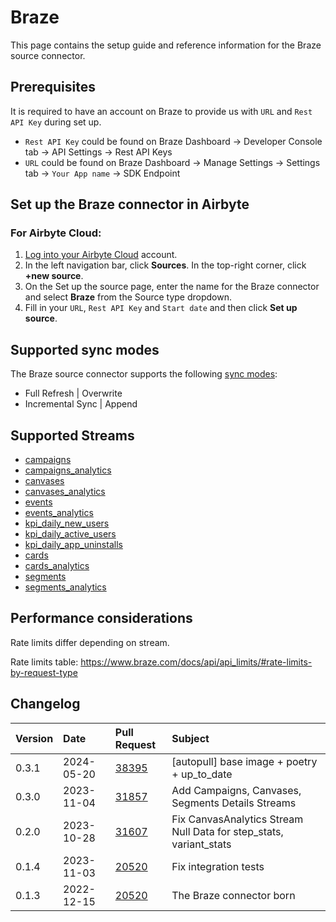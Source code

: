 # Braze

This page contains the setup guide and reference information for the Braze source connector.

## Prerequisites

It is required to have an account on Braze to provide us with `URL` and `Rest API Key` during set up.

- `Rest API Key` could be found on Braze Dashboard -> Developer Console tab -> API Settings -> Rest API Keys
- `URL` could be found on Braze Dashboard -> Manage Settings -> Settings tab -> `Your App name` -> SDK Endpoint

## Set up the Braze connector in Airbyte

### For Airbyte Cloud:

1. [Log into your Airbyte Cloud](https://cloud.airbyte.com/workspaces) account.
2. In the left navigation bar, click **Sources**. In the top-right corner, click **+new source**.
3. On the Set up the source page, enter the name for the Braze connector and select **Braze** from the Source type dropdown.
4. Fill in your `URL`, `Rest API Key` and `Start date` and then click **Set up source**.

## Supported sync modes

The Braze source connector supports the following [ sync modes](https://docs.airbyte.com/cloud/core-concepts#connection-sync-modes):

- Full Refresh | Overwrite
- Incremental Sync | Append

## Supported Streams

- [campaigns](https://documenter.getpostman.com/view/4689407/SVYrsdsG?version=latest#f3b0b3ef-04fb-4a31-8570-e6ad88dacb18)
- [campaigns_analytics](https://documenter.getpostman.com/view/4689407/SVYrsdsG?version=latest#c07b5ebd-0246-471e-b154-416d63ae28a1)
- [canvases](https://documenter.getpostman.com/view/4689407/SVYrsdsG?version=latest#e6c150d7-fceb-4b10-91e2-a9ca4d5806d1)
- [canvases_analytics](https://documenter.getpostman.com/view/4689407/SVYrsdsG?version=latest#0fd61e93-7edf-4d87-a8dc-052420aefb73)
- [events](https://documenter.getpostman.com/view/4689407/SVYrsdsG?version=latest#93ecd8a5-305d-4b72-ae33-2d74983255c1)
- [events_analytics](https://documenter.getpostman.com/view/4689407/SVYrsdsG?version=latest#0bd1ab63-d1a5-4301-8d17-246cf24a178c)
- [kpi_daily_new_users](https://documenter.getpostman.com/view/4689407/SVYrsdsG?version=latest#07756c39-cfa0-40a0-8101-03f8791cec01)
- [kpi_daily_active_users](https://documenter.getpostman.com/view/4689407/SVYrsdsG?version=latest#90a64560-65aa-4f71-a8ef-1edf49321986)
- [kpi_daily_app_uninstalls](https://documenter.getpostman.com/view/4689407/SVYrsdsG?version=latest#59c4d592-3e77-42f8-8ff1-d5d250acbeae)
- [cards](https://documenter.getpostman.com/view/4689407/SVYrsdsG?version=latest#9fa7a3bc-4a02-4de2-bc4c-8f111750665e)
- [cards_analytics](https://documenter.getpostman.com/view/4689407/SVYrsdsG?version=latest#9cdc3b1e-641e-4d62-b9e8-42d04ee9d4d8)
- [segments](https://documenter.getpostman.com/view/4689407/SVYrsdsG?version=latest#1349e6f4-3ce7-4e60-b3e9-951c99c0993f)
- [segments_analytics](https://documenter.getpostman.com/view/4689407/SVYrsdsG?version=latest#62d9d142-cdec-4aea-a287-c13efea7415e)

## Performance considerations

Rate limits differ depending on stream.

Rate limits table: https://www.braze.com/docs/api/api_limits/#rate-limits-by-request-type

## Changelog

| Version | Date       | Pull Request                                             | Subject                                                            |
| :------ | :--------- | :------------------------------------------------------- | :----------------------------------------------------------------- |
| 0.3.1 | 2024-05-20 | [38395](https://github.com/airbytehq/airbyte/pull/38395) | [autopull] base image + poetry + up_to_date |
| 0.3.0 | 2023-11-04 | [31857](https://github.com/airbytehq/airbyte/pull/31857) | Add Campaigns, Canvases, Segments Details Streams |
| 0.2.0 | 2023-10-28 | [31607](https://github.com/airbytehq/airbyte/pull/31607) | Fix CanvasAnalytics Stream Null Data for step_stats, variant_stats |
| 0.1.4 | 2023-11-03 | [20520](https://github.com/airbytehq/airbyte/pull/20520) | Fix integration tests |
| 0.1.3 | 2022-12-15 | [20520](https://github.com/airbytehq/airbyte/pull/20520) | The Braze connector born |
